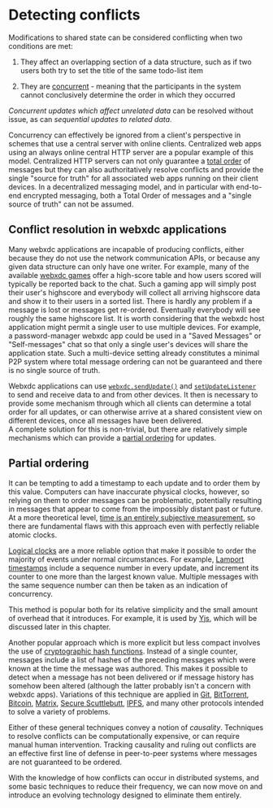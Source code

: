 # Detecting conflicts

Modifications to shared state can be considered conflicting when two conditions are met:

1. They affect an overlapping section of a data structure, such as if two users both try to set the title of the same todo-list item

2. They are [concurrent](https://en.wikipedia.org/wiki/Concurrency_(computer_science)) - meaning that the participants in the system cannot conclusively determine the order in which they occurred

_Concurrent updates which affect unrelated data_ can be resolved without issue, as can _sequential updates to related data_.

Concurrency can effectively be ignored from a client's perspective in schemes that use a central server with online clients.  Centralized web apps using an always online central HTTP server are a popular example of this model.  Centralized HTTP servers can not only guarantee a [total order](https://en.wikipedia.org/wiki/Total_order) of messages but they can also authoritatively resolve conflicts and provide the single "source for truth" for all associated web apps running on their client devices.  In a decentralized messaging model, and in particular with end-to-end encrypted messaging, both a Total Order of messages and a "single source of truth" can not be assumed.

## Conflict resolution in webxdc applications

Many webxdc applications are incapable of producing conflicts, either because they do not use the network communication APIs, or because any given data structure can only have one writer.  For example, many of the available [webxdc games](https://webxdc.org/apps/) offer a high-score table and how users scored will typically be reported back to the chat. Such a gaming app will simply post their user's highscore and everybody will collect all arriving highscore data and show it to their users in a sorted list. There is hardly any problem if a message is lost or messages get re-ordered.  Eventually everybody will see roughly the same highscore list. 
It is worth considering that the webxdc host application might permit a single user to use multiple devices. For example, a password-manager webxdc app could be used in a "Saved Messages" or "Self-messages" chat so that only a single user's devices will share the application state.  Such a multi-device setting already constitutes a minimal P2P system where total message ordering can not be guaranteed and there is no single source of truth.  

Webxdc applications can use [`webxdc.sendUpdate()`](../spec/sendUpdate.html#sendupdate) and [`setUpdateListener`](https://docs.webxdc.org/spec/setUpdateListener.html) to send and receive data to and from other devices. It then is necessary to provide some mechanism through which all clients can determine a total order for all updates, or can otherwise arrive at a shared consistent view on different devices, once all messages have been delivered.   
A complete solution for this is non-trivial, but there are relatively simple mechanisms which can provide a [partial ordering](https://en.wikipedia.org/wiki/Partially_ordered_set) for updates.

## Partial ordering

It can be tempting to add a timestamp to each update and to order them by this value.
Computers can have inaccurate physical clocks, however, so relying on them to order messages can be problematic, potentially resulting in messages that appear to come from the impossibly distant past or future.
At a more theoretical level, [time is an entirely subjective measurement](https://en.wikipedia.org/wiki/Time_dilation), so there are fundamental flaws with this approach even with perfectly reliable atomic clocks.

[Logical clocks](https://en.wikipedia.org/wiki/Logical_clock) are a more reliable option that make it possible to order the majority of events under normal circumstances.
For example, [Lamport timestamps](https://en.wikipedia.org/wiki/Lamport_timestamp) include a sequence number in every update, and increment its counter to one more than the largest known value.
Multiple messages with the same sequence number can then be taken as an indication of concurrency.

This method is popular both for its relative simplicity and the small amount of overhead that it introduces.
For example, it is used by [Yjs](https://yjs.dev/), which will be discussed later in this chapter.

Another popular approach which is more explicit but less compact involves the use of [cryptographic hash functions](https://en.wikipedia.org/wiki/Cryptographic_hash_function).
Instead of a single counter, messages include a list of hashes of the preceding messages which were known at the time the message was authored.
This makes it possible to detect when a message has not been delivered or if message history has somehow been altered (although the latter probably isn't a concern with webxdc apps).
Variations of this technique are applied in [Git](https://git-scm.com/), [BitTorrent](https://en.wikipedia.org/wiki/BitTorrent),
[Bitcoin](https://en.wikipedia.org/wiki/Bitcoin),
[Matrix](https://en.wikipedia.org/wiki/Matrix_(protocol)), [Secure Scuttlebutt](https://en.wikipedia.org/wiki/Secure_Scuttlebutt),
[IPFS](https://en.wikipedia.org/wiki/InterPlanetary_File_System), and many other protocols intended to solve a variety of problems.

Either of these general techniques convey a notion of _causality_.
Techniques to resolve conflicts can be computationally expensive, or can require manual human intervention.
Tracking causality and ruling out conflicts are an effective first line of defense in peer-to-peer systems where messages are not guaranteed to be ordered.

With the knowledge of how conflicts can occur in distributed systems,
and some basic techniques to reduce their frequency,
we can now move on and introduce an evolving technology designed to eliminate them entirely.

